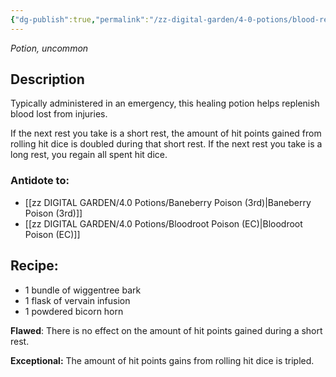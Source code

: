 ```yaml
---
{"dg-publish":true,"permalink":"/zz-digital-garden/4-0-potions/blood-replenishing-potion-ec/"}
---
```


*Potion, uncommon* 

## Description

Typically administered in an emergency, this healing potion helps replenish blood lost from injuries. 

If the next rest you take is a short rest, the amount of hit points gained from rolling hit dice is doubled during that short rest. If the next rest you take is a long rest, you regain all spent hit dice.

### Antidote to: 
- [[zz DIGITAL GARDEN/4.0 Potions/Baneberry Poison (3rd)\|Baneberry Poison (3rd)]]
- [[zz DIGITAL GARDEN/4.0 Potions/Bloodroot Poison (EC)\|Bloodroot Poison (EC)]]

## Recipe:

- 1 bundle of wiggentree bark
- 1 flask of vervain infusion
- 1 powdered bicorn horn

**Flawed**:
There is no effect on the amount of hit points gained during a short rest.

**Exceptional:** 
The amount of hit points gains from rolling hit dice is tripled.
